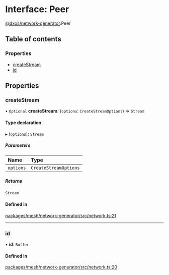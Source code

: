 # Interface: Peer

[@dxos/network-generator](../modules/dxos_network_generator.md).Peer

## Table of contents

### Properties

- [createStream](dxos_network_generator.Peer.md#createstream)
- [id](dxos_network_generator.Peer.md#id)

## Properties

### createStream

• `Optional` **createStream**: (`options`: `CreateStreamOptions`) => `Stream`

#### Type declaration

▸ (`options`): `Stream`

##### Parameters

| Name | Type |
| :------ | :------ |
| `options` | `CreateStreamOptions` |

##### Returns

`Stream`

#### Defined in

[packages/mesh/network-generator/src/network.ts:21](https://github.com/dxos/dxos/blob/32ae9b579/packages/mesh/network-generator/src/network.ts#L21)

___

### id

• **id**: `Buffer`

#### Defined in

[packages/mesh/network-generator/src/network.ts:20](https://github.com/dxos/dxos/blob/32ae9b579/packages/mesh/network-generator/src/network.ts#L20)
